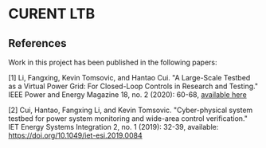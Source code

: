 # CURENT LTB

## References

Work in this project has been published in the following papers:

[1] Li, Fangxing, Kevin Tomsovic, and Hantao Cui. "A Large-Scale Testbed as a Virtual Power Grid: For Closed-Loop Controls in Research and Testing." IEEE Power and Energy Magazine 18, no. 2 (2020): 60-68, [available here](https://www.nxtbook.com/nxtbooks/pes/powerenergy_030420/index.php?mkt_tok=eyJpIjoiWlRWaE9UQmxaalkxT0RoaCIsInQiOiJUUXFENVNXa1JQcG9NSlUybDkrNlRlVzBcL2ZzcUNYU0JcL3M2XC84OXVnQ0hsaVZTc2I0SnBid09XN1wvMWxQXC9oZkJ4MHhSbitVWFZPQ290MUVwblZ5dlNHMUxQT29VY0JsK2k1Tko3dUliRFVaYWNzR01PXC9nTjFqK0V5Y1dWT3l5ZiJ9#/p/60)

[2] Cui, Hantao, Fangxing Li, and Kevin Tomsovic. "Cyber-physical system testbed for power system monitoring and wide-area control verification." IET Energy Systems Integration 2, no. 1 (2019): 32-39, available: https://doi.org/10.1049/iet-esi.2019.0084
